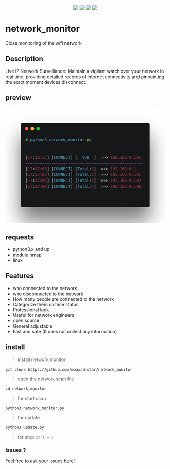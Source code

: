 <p align="center">
  <img src="https://img.shields.io/badge/Author-moayad--star-orange">
  <img src="https://img.shields.io/badge/Open%20Source-Yes-cyan?style=flat-square">
  <img src="https://img.shields.io/badge/Written%20In-Python-blue?style=flat-square">
  <img src="https://img.shields.io/badge/Version-v2.1-green">
</p>

# network_monitor

Close monitoring of the wifi network

## Description

Live IP Network Surveillance: Maintain a vigilant watch over your network in real time, providing detailed records of internet connectivity and pinpointing the exact moment devices disconnect.

## preview

![preview](docs/assets/preview.png)

## requests

* python3.x and up
* module nmap
* linux

## Features

* who connected to the network
* who disconnected to the network
* How many people are connected to the network
* Categorize them on time status
* Professional look
* Useful for network engineers
* open source
* General adjustable
* Fast and safe (It does not collect any information)

## install

> install network monitor

```
git clone https://github.com/moayad-star/network_monitor
```

> open the network scan file

```
cd network_monitor
```

> for start scan

```
python3 network_monitor.py
```

> for update

```
python3 update.py
```
> for stop `ctrl + c`

### Issues ?

Feel free to ask your issues [here!](https://github.com/moayad-star/network_monitor/issues)
